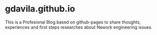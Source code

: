 # gdavila.github.io

This is a Profesional Blog based on github-pages to share thoughts, experiences and first steps researches about Nework engineering issues. 

